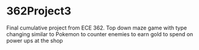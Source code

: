 # 362Project3
Final cumulative project from ECE 362. Top down maze game with type changing similar to Pokemon to counter enemies to earn gold to spend on power ups at the shop
